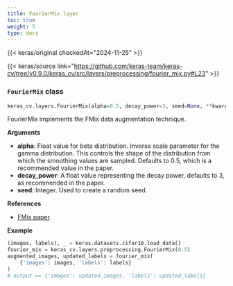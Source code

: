 ```yaml
---
title: FourierMix layer
toc: true
weight: 5
type: docs
---
```


{{< keras/original checkedAt="2024-11-25" >}}

{{< keras/source link="https://github.com/keras-team/keras-cv/tree/v0.9.0/keras_cv/src/layers/preprocessing/fourier_mix.py#L23" >}}

### `FourierMix` class

```python
keras_cv.layers.FourierMix(alpha=0.5, decay_power=3, seed=None, **kwargs)
```

FourierMix implements the FMix data augmentation technique.

**Arguments**

- **alpha**: Float value for beta distribution. Inverse scale parameter for
  the gamma distribution. This controls the shape of the distribution
  from which the smoothing values are sampled. Defaults to 0.5, which
  is a recommended value in the paper.
- **decay_power**: A float value representing the decay power, defaults to 3,
  as recommended in the paper.
- **seed**: Integer. Used to create a random seed.

**References**

- [FMix paper](https://arxiv.org/abs/2002.12047).

**Example**

```python
(images, labels), _ = keras.datasets.cifar10.load_data()
fourier_mix = keras_cv.layers.preprocessing.FourierMix(0.5)
augmented_images, updated_labels = fourier_mix(
    {'images': images, 'labels': labels}
)
# output == {'images': updated_images, 'labels': updated_labels}
```
